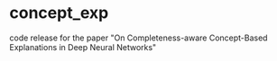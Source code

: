 # concept_exp
code release for the paper "On Completeness-aware Concept-Based Explanations in Deep Neural Networks"
